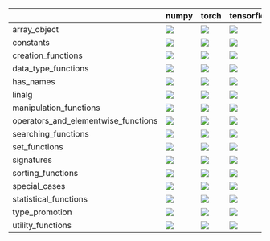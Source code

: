 |                                     | numpy                                                                                                                                                                  | torch                                                                                                                                                                  | tensorflow                                                                                                                                                             | jax                                                                                                                                                                |
|:------------------------------------|:-----------------------------------------------------------------------------------------------------------------------------------------------------------------------|:-----------------------------------------------------------------------------------------------------------------------------------------------------------------------|:-----------------------------------------------------------------------------------------------------------------------------------------------------------------------|:-------------------------------------------------------------------------------------------------------------------------------------------------------------------|
| array_object                        | <a href="https://github.com/unifyai/ivy/actions/runs/4114090046" rel="noopener noreferrer" target="_blank"><img src=https://img.shields.io/badge/-success-success></a> | <a href="https://github.com/unifyai/ivy/actions/runs/4114090046" rel="noopener noreferrer" target="_blank"><img src=https://img.shields.io/badge/-success-success></a> | <a href="https://github.com/unifyai/ivy/actions/runs/4114090046" rel="noopener noreferrer" target="_blank"><img src=https://img.shields.io/badge/-failure-red></a>     | <a href="https://github.com/unifyai/ivy/actions/runs/4114090046" rel="noopener noreferrer" target="_blank"><img src=https://img.shields.io/badge/-failure-red></a> |
| constants                           | <a href="https://github.com/unifyai/ivy/actions/runs/4114090046" rel="noopener noreferrer" target="_blank"><img src=https://img.shields.io/badge/-success-success></a> | <a href="https://github.com/unifyai/ivy/actions/runs/4114090046" rel="noopener noreferrer" target="_blank"><img src=https://img.shields.io/badge/-success-success></a> | <a href="https://github.com/unifyai/ivy/actions/runs/4114090046" rel="noopener noreferrer" target="_blank"><img src=https://img.shields.io/badge/-success-success></a> | <a href="https://github.com/unifyai/ivy/actions/runs/4114090046" rel="noopener noreferrer" target="_blank"><img src=https://img.shields.io/badge/-failure-red></a> |
| creation_functions                  | <a href="https://github.com/unifyai/ivy/actions/runs/4114090046" rel="noopener noreferrer" target="_blank"><img src=https://img.shields.io/badge/-success-success></a> | <a href="https://github.com/unifyai/ivy/actions/runs/4114090046" rel="noopener noreferrer" target="_blank"><img src=https://img.shields.io/badge/-success-success></a> | <a href="https://github.com/unifyai/ivy/actions/runs/4113518041" rel="noopener noreferrer" target="_blank"><img src=https://img.shields.io/badge/-failure-red></a>     | <a href="https://github.com/unifyai/ivy/actions/runs/4114090046" rel="noopener noreferrer" target="_blank"><img src=https://img.shields.io/badge/-failure-red></a> |
| data_type_functions                 | <a href="https://github.com/unifyai/ivy/actions/runs/4114090046" rel="noopener noreferrer" target="_blank"><img src=https://img.shields.io/badge/-success-success></a> | <a href="https://github.com/unifyai/ivy/actions/runs/4114090046" rel="noopener noreferrer" target="_blank"><img src=https://img.shields.io/badge/-success-success></a> | <a href="https://github.com/unifyai/ivy/actions/runs/4114090046" rel="noopener noreferrer" target="_blank"><img src=https://img.shields.io/badge/-failure-red></a>     | <a href="https://github.com/unifyai/ivy/actions/runs/4114090046" rel="noopener noreferrer" target="_blank"><img src=https://img.shields.io/badge/-failure-red></a> |
| has_names                           | <a href="https://github.com/unifyai/ivy/actions/runs/4114090046" rel="noopener noreferrer" target="_blank"><img src=https://img.shields.io/badge/-success-success></a> | <a href="https://github.com/unifyai/ivy/actions/runs/4114090046" rel="noopener noreferrer" target="_blank"><img src=https://img.shields.io/badge/-success-success></a> | <a href="https://github.com/unifyai/ivy/actions/runs/4114090046" rel="noopener noreferrer" target="_blank"><img src=https://img.shields.io/badge/-success-success></a> | <a href="https://github.com/unifyai/ivy/actions/runs/4114090046" rel="noopener noreferrer" target="_blank"><img src=https://img.shields.io/badge/-failure-red></a> |
| linalg                              | <a href="https://github.com/unifyai/ivy/actions/runs/4114090046" rel="noopener noreferrer" target="_blank"><img src=https://img.shields.io/badge/-success-success></a> | <a href="https://github.com/unifyai/ivy/actions/runs/4114090046" rel="noopener noreferrer" target="_blank"><img src=https://img.shields.io/badge/-success-success></a> | <a href="https://github.com/unifyai/ivy/actions/runs/4114090046" rel="noopener noreferrer" target="_blank"><img src=https://img.shields.io/badge/-failure-red></a>     | <a href="https://github.com/unifyai/ivy/actions/runs/4114090046" rel="noopener noreferrer" target="_blank"><img src=https://img.shields.io/badge/-failure-red></a> |
| manipulation_functions              | <a href="https://github.com/unifyai/ivy/actions/runs/4114090046" rel="noopener noreferrer" target="_blank"><img src=https://img.shields.io/badge/-success-success></a> | <a href="https://github.com/unifyai/ivy/actions/runs/4114090046" rel="noopener noreferrer" target="_blank"><img src=https://img.shields.io/badge/-success-success></a> | <a href="https://github.com/unifyai/ivy/actions/runs/4114090046" rel="noopener noreferrer" target="_blank"><img src=https://img.shields.io/badge/-failure-red></a>     | <a href="https://github.com/unifyai/ivy/actions/runs/4114090046" rel="noopener noreferrer" target="_blank"><img src=https://img.shields.io/badge/-failure-red></a> |
| operators_and_elementwise_functions | <a href="https://github.com/unifyai/ivy/actions/runs/4114090046" rel="noopener noreferrer" target="_blank"><img src=https://img.shields.io/badge/-success-success></a> | <a href="https://github.com/unifyai/ivy/actions/runs/4114090046" rel="noopener noreferrer" target="_blank"><img src=https://img.shields.io/badge/-success-success></a> | <a href="https://github.com/unifyai/ivy/actions/runs/4113491316" rel="noopener noreferrer" target="_blank"><img src=https://img.shields.io/badge/-failure-red></a>     | <a href="https://github.com/unifyai/ivy/actions/runs/4114090046" rel="noopener noreferrer" target="_blank"><img src=https://img.shields.io/badge/-failure-red></a> |
| searching_functions                 | <a href="https://github.com/unifyai/ivy/actions/runs/4114090046" rel="noopener noreferrer" target="_blank"><img src=https://img.shields.io/badge/-success-success></a> | <a href="https://github.com/unifyai/ivy/actions/runs/4114090046" rel="noopener noreferrer" target="_blank"><img src=https://img.shields.io/badge/-success-success></a> | <a href="https://github.com/unifyai/ivy/actions/runs/4114090046" rel="noopener noreferrer" target="_blank"><img src=https://img.shields.io/badge/-failure-red></a>     | <a href="https://github.com/unifyai/ivy/actions/runs/4114090046" rel="noopener noreferrer" target="_blank"><img src=https://img.shields.io/badge/-failure-red></a> |
| set_functions                       | <a href="https://github.com/unifyai/ivy/actions/runs/4114090046" rel="noopener noreferrer" target="_blank"><img src=https://img.shields.io/badge/-success-success></a> | <a href="https://github.com/unifyai/ivy/actions/runs/4114090046" rel="noopener noreferrer" target="_blank"><img src=https://img.shields.io/badge/-success-success></a> | <a href="https://github.com/unifyai/ivy/actions/runs/4114090046" rel="noopener noreferrer" target="_blank"><img src=https://img.shields.io/badge/-success-success></a> | <a href="https://github.com/unifyai/ivy/actions/runs/4114090046" rel="noopener noreferrer" target="_blank"><img src=https://img.shields.io/badge/-failure-red></a> |
| signatures                          | <a href="https://github.com/unifyai/ivy/actions/runs/4114090046" rel="noopener noreferrer" target="_blank"><img src=https://img.shields.io/badge/-success-success></a> | <a href="https://github.com/unifyai/ivy/actions/runs/4114090046" rel="noopener noreferrer" target="_blank"><img src=https://img.shields.io/badge/-success-success></a> | <a href="https://github.com/unifyai/ivy/actions/runs/4114090046" rel="noopener noreferrer" target="_blank"><img src=https://img.shields.io/badge/-success-success></a> | <a href="https://github.com/unifyai/ivy/actions/runs/4114090046" rel="noopener noreferrer" target="_blank"><img src=https://img.shields.io/badge/-failure-red></a> |
| sorting_functions                   | <a href="https://github.com/unifyai/ivy/actions/runs/4114090046" rel="noopener noreferrer" target="_blank"><img src=https://img.shields.io/badge/-success-success></a> | <a href="https://github.com/unifyai/ivy/actions/runs/4114090046" rel="noopener noreferrer" target="_blank"><img src=https://img.shields.io/badge/-success-success></a> | <a href="https://github.com/unifyai/ivy/actions/runs/4114090046" rel="noopener noreferrer" target="_blank"><img src=https://img.shields.io/badge/-failure-red></a>     | <a href="https://github.com/unifyai/ivy/actions/runs/4114090046" rel="noopener noreferrer" target="_blank"><img src=https://img.shields.io/badge/-failure-red></a> |
| special_cases                       | <a href="https://github.com/unifyai/ivy/actions/runs/4113518041" rel="noopener noreferrer" target="_blank"><img src=https://img.shields.io/badge/-success-success></a> | <a href="https://github.com/unifyai/ivy/actions/runs/4113518041" rel="noopener noreferrer" target="_blank"><img src=https://img.shields.io/badge/-success-success></a> | <a href="https://github.com/unifyai/ivy/actions/runs/4113491316" rel="noopener noreferrer" target="_blank"><img src=https://img.shields.io/badge/-failure-red></a>     | <a href="https://github.com/unifyai/ivy/actions/runs/4114090046" rel="noopener noreferrer" target="_blank"><img src=https://img.shields.io/badge/-failure-red></a> |
| statistical_functions               | <a href="https://github.com/unifyai/ivy/actions/runs/4114090046" rel="noopener noreferrer" target="_blank"><img src=https://img.shields.io/badge/-success-success></a> | <a href="https://github.com/unifyai/ivy/actions/runs/4114090046" rel="noopener noreferrer" target="_blank"><img src=https://img.shields.io/badge/-success-success></a> | <a href="https://github.com/unifyai/ivy/actions/runs/4114090046" rel="noopener noreferrer" target="_blank"><img src=https://img.shields.io/badge/-failure-red></a>     | <a href="https://github.com/unifyai/ivy/actions/runs/4114090046" rel="noopener noreferrer" target="_blank"><img src=https://img.shields.io/badge/-failure-red></a> |
| type_promotion                      | <a href="https://github.com/unifyai/ivy/actions/runs/4113518041" rel="noopener noreferrer" target="_blank"><img src=https://img.shields.io/badge/-success-success></a> | <a href="https://github.com/unifyai/ivy/actions/runs/4113518041" rel="noopener noreferrer" target="_blank"><img src=https://img.shields.io/badge/-success-success></a> | <a href="https://github.com/unifyai/ivy/actions/runs/4113491316" rel="noopener noreferrer" target="_blank"><img src=https://img.shields.io/badge/-failure-red></a>     | <a href="https://github.com/unifyai/ivy/actions/runs/4114090046" rel="noopener noreferrer" target="_blank"><img src=https://img.shields.io/badge/-failure-red></a> |
| utility_functions                   | <a href="https://github.com/unifyai/ivy/actions/runs/4114090046" rel="noopener noreferrer" target="_blank"><img src=https://img.shields.io/badge/-success-success></a> | <a href="https://github.com/unifyai/ivy/actions/runs/4114090046" rel="noopener noreferrer" target="_blank"><img src=https://img.shields.io/badge/-success-success></a> | <a href="https://github.com/unifyai/ivy/actions/runs/4114090046" rel="noopener noreferrer" target="_blank"><img src=https://img.shields.io/badge/-failure-red></a>     | <a href="https://github.com/unifyai/ivy/actions/runs/4114090046" rel="noopener noreferrer" target="_blank"><img src=https://img.shields.io/badge/-failure-red></a> |
